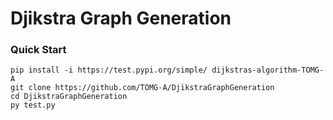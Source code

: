 # Djikstra Graph Generation
### Quick Start
```console
pip install -i https://test.pypi.org/simple/ dijkstras-algorithm-TOMG-A
git clone https://github.com/TOMG-A/DjikstraGraphGeneration
cd DjikstraGraphGeneration
py test.py
```
